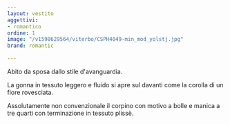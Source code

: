 ```yaml
---
layout: vestito
aggettivi:
- romantico
ordine: 1
image: "/v1598629564/viterbo/CSPH4049-min_mod_yolstj.jpg"
brand: romantic

---
```

Abito da sposa dallo stile d'avanguardia.

La gonna in tessuto leggero e fluido si apre sul davanti come la corolla di un fiore rovesciata.

Assolutamente non convenzionale il corpino con motivo a bolle e manica a tre quarti con terminazione in tessuto plissè.